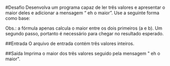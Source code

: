 #Desafio
Desenvolva um programa capaz de ler três valores e apresentar o maior deles e adicionar a mensagem “ eh o maior”. Use a seguinte forma como base:



Obs.: a fórmula apenas calcula o maior entre os dois primeiros (a e b). Um segundo passo, portanto é necessário para chegar no resultado esperado.

##Entrada
O arquivo de entrada contém três valores inteiros.

##Saída
Imprima o maior dos três valores seguido pela mensagem " eh o maior".

 
